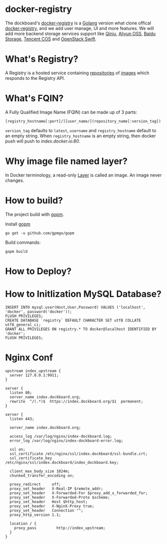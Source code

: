 docker-registry
===============

The dockboard's [docker-registry](https://github.com/dockboard/docker-registry) is a [Golang](http://golang.org) version what clone offical [docker-registry](https://github.com/dotcloud/docker-registry), and we add user manage, UI and more features. We will add more backend storage services support like [Qiniu](http://qiniu.com), [Aliyun OSS](http://www.aliyun.com/product/oss), [Baidu Storage](http://developer.baidu.com/cloud/stor), [Tencent COS](http://www.qcloud.com/product/product.php?item=cos) and [OpenStack Swift](http://docs.openstack.org/developer/swift).


What's Registry?
================

A Registry is a hosted service containing [repositories](http://docs.docker.io/en/latest/terms/repository/#repository-def) of [images](http://docs.docker.io/en/latest/terms/image/#image-def) which responds to the Registry API.


What's FQIN?
============

A Fully Qualified Image Name (FQIN) can be made up of 3 parts:

```
[registry_hostname[:port]/][user_name/](repository_name[:version_tag])
```

`version_tag` defaults to `latest`, `username` and `registry_hostname` default to an empty string. When `registry_hostname` is an empty string, then docker push will push to *index.docker.io:80*.


Why image file named layer?
===========================

In Docker terminology, a read-only [Layer](http://docs.docker.io/en/latest/terms/layer/#layer-def) is called an image. An image never changes.


How to build?
=============

The project build with [gopm](https://github.com/gpmgo/gopm). 

Install [gopm](https://github.com/gpmgo/gopm)

```
go get -u github.com/gpmgo/gopm
```

Build commands:

```
gopm build 
```

How to Deploy?
==============

How to Initlization MySQL Database?
===================================

```
INSERT INTO mysql.user(Host,User,Password) VALUES ('localhost', 'docker', password('docker'));
FLUSH PRIVILEGES;
CREATE DATABASE `registry` DEFAULT CHARACTER SET utf8 COLLATE utf8_general_ci;
GRANT ALL PRIVILEGES ON registry.* TO docker@localhost IDENTIFIED BY 'docker';
FLUSH PRIVILEGES;
```

Nginx Conf
==========

```
upstream index_upstream {
  server 127.0.0.1:9911;
}

server {
  listen 80; 
  server_name index.dockboard.org;
  rewrite  ^/(.*)$  https://index.dockboard.org/$1  permanent;
}

server {
  listen 443;

  server_name index.dockboard.org;

  access_log /var/log/nginx/index-dockboard.log;
  error_log /var/log/nginx/index-dockboard-error.log;

  ssl on; 
  ssl_certificate /etc/nginx/ssl/index.dockboard/ssl-bundle.crt;
  ssl_certificate_key /etc/nginx/ssl/index.dockboard/index_dockboard.key;

  client_max_body_size 1024m;
  chunked_transfer_encoding on; 

  proxy_redirect     off;
  proxy_set_header   X-Real-IP $remote_addr;
  proxy_set_header   X-Forwarded-For $proxy_add_x_forwarded_for;
  proxy_set_header   X-Forwarded-Proto $scheme;
  proxy_set_header   Host $http_host;
  proxy_set_header   X-NginX-Proxy true;
  proxy_set_header   Connection ""; 
  proxy_http_version 1.1;

  location / { 
    proxy_pass         http://index_upstream;
  }
}
```
